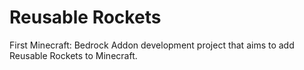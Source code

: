 # Reusable Rockets
First Minecraft: Bedrock Addon development project that aims to add Reusable Rockets to Minecraft.
